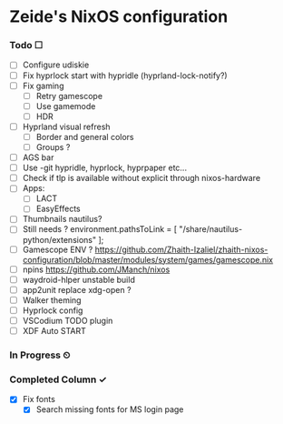 # Zeide's NixOS configuration

### Todo ☐

- [ ] Configure udiskie
- [ ] Fix hyprlock start with hypridle (hyprland-lock-notify?)
- [ ] Fix gaming
  - [ ] Retry gamescope
  - [ ] Use gamemode
  - [ ] HDR
- [ ] Hyprland visual refresh
  - [ ] Border and general colors
  - [ ] Groups ?
- [ ] AGS bar
- [ ] Use -git hypridle, hyprlock, hyprpaper etc...
- [ ] Check if tlp is available without explicit through nixos-hardware
- [ ] Apps:
  - [ ] LACT
  - [ ] EasyEffects
- [ ] Thumbnails nautilus?
- [ ] Still needs ? environment.pathsToLink = [
      "/share/nautilus-python/extensions"
      ];
- [ ] Gamescope ENV ? https://github.com/Zhaith-Izaliel/zhaith-nixos-configuration/blob/master/modules/system/games/gamescope.nix
- [ ] npins https://github.com/JManch/nixos
- [ ] waydroid-hlper unstable build
- [ ] app2unit replace xdg-open ?
- [ ] Walker theming
- [ ] Hyprlock config
- [ ] VSCodium TODO plugin
- [ ] XDF Auto START

### In Progress ⏲

### Completed Column ✓

- [x] Fix fonts
  - [x] Search missing fonts for MS login page

